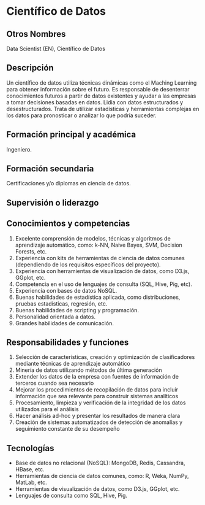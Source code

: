# Científico de Datos

## Otros Nombres

Data Scientist (EN), Científico de Datos

## Descripción

Un científico de datos utiliza técnicas dinámicas como el Maching Learning para obtener información sobre el futuro. Es responsable de desenterrar conocimientos futuros a partir de datos existentes y ayudar a las empresas a tomar decisiones basadas en datos. Lidia con datos estructurados y desestructurados. Trata de utilizar estadísticas y herramientas complejas en los datos para pronosticar o analizar lo que podría suceder.

## Formación principal y académica

Ingeniero.

## Formación secundaria

Certificaciones y/o diplomas en ciencia de datos.

## Supervisión o liderazgo


## Conocimientos y competencias

1. Excelente comprensión de modelos, técnicas y algoritmos de aprendizaje automático, como: k-NN, Naive Bayes, SVM, Decision Forests, etc.
2. Experiencia con kits de herramientas de ciencia de datos comunes (dependiendo de los requisitos específicos del proyecto).
3. Experiencia con herramientas de visualización de datos, como D3.js, GGplot, etc.
4. Competencia en el uso de lenguajes de consulta (SQL, Hive, Pig, etc).
5. Experiencia con bases de datos NoSQL.
6. Buenas habilidades de estadística aplicada, como distribuciones, pruebas estadísticas, regresión, etc.
7. Buenas habilidades de scripting y programación.
8. Personalidad orientada a datos.
9. Grandes habilidades de comunicación.

## Responsabilidades y funciones

1. Selección de características, creación y optimización de clasificadores mediante técnicas de aprendizaje automático
2. Minería de datos utilizando métodos de última generación
3. Extender los datos de la empresa con fuentes de información de terceros cuando sea necesario
4. Mejorar los procedimientos de recopilación de datos para incluir información que sea relevante para construir sistemas analíticos
5. Procesamiento, limpieza y verificación de la integridad de los datos utilizados para el análisis
6. Hacer análisis ad-hoc y presentar los resultados de manera clara
7. Creación de sistemas automatizados de detección de anomalías y seguimiento constante de su desempeño

## Tecnologías

- Base de datos no relacional (NoSQL): MongoDB, Redis, Cassandra, HBase, etc.
- Herramientas de ciencia de datos comunes, como: R, Weka, NumPy, MatLab, etc.
- Herramientas de visualización de datos, como D3.js, GGplot, etc.
- Lenguajes de consulta como SQL, Hive, Pig.
